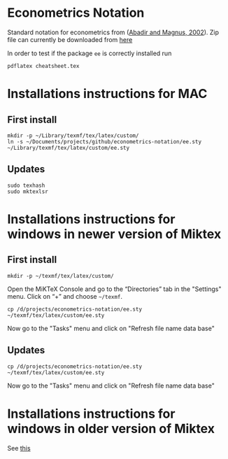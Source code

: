 Econometrics Notation
===

Standard notation for econometrics from ([Abadir and Magnus, 2002](http://onlinelibrary.wiley.com/doi/10.1111/1368-423X.t01-1-00074/abstract)). Zip file can currently be downloaded from [here](http://janmagnus.nl/misc/notation.zip)

In order to test if the package `ee` is correctly installed run

```
pdflatex cheatsheet.tex
```

# Installations instructions for MAC

## First install

```
mkdir -p ~/Library/texmf/tex/latex/custom/
ln -s ~/Documents/projects/github/econometrics-notation/ee.sty ~/Library/texmf/tex/latex/custom/ee.sty
```

## Updates

```
sudo texhash
sudo mktexlsr
```

# Installations instructions for windows in newer version of Miktex

## First install

```
mkdir -p ~/texmf/tex/latex/custom/
```

Open the MiKTeX Console and go to the “Directories” tab in the "Settings" menu. Click on “+” and choose `~/texmf`. 

```
cp /d/projects/econometrics-notation/ee.sty ~/texmf/tex/latex/custom/ee.sty
```

Now go to the "Tasks" menu and click on "Refresh file name data base"

## Updates

```
cp /d/projects/econometrics-notation/ee.sty ~/texmf/tex/latex/custom/ee.sty
```

Now go to the "Tasks" menu and click on "Refresh file name data base"

# Installations instructions for windows in older version of Miktex

See [this](https://tex.stackexchange.com/a/20121)